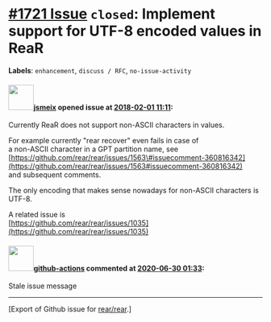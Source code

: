 [\#1721 Issue](https://github.com/rear/rear/issues/1721) `closed`: Implement support for UTF-8 encoded values in ReaR
=====================================================================================================================

**Labels**: `enhancement`, `discuss / RFC`, `no-issue-activity`

#### <img src="https://avatars.githubusercontent.com/u/1788608?u=925fc54e2ce01551392622446ece427f51e2f0ce&v=4" width="50">[jsmeix](https://github.com/jsmeix) opened issue at [2018-02-01 11:11](https://github.com/rear/rear/issues/1721):

Currently ReaR does not support non-ASCII characters in values.

For example currently "rear recover" even fails in case of  
a non-ASCII character in a GPT partition name, see  
[https://github.com/rear/rear/issues/1563\#issuecomment-360816342](https://github.com/rear/rear/issues/1563#issuecomment-360816342)  
and subsequent comments.

The only encoding that makes sense nowadays for non-ASCII characters is
UTF-8.

A related issue is  
[https://github.com/rear/rear/issues/1035](https://github.com/rear/rear/issues/1035)

#### <img src="https://avatars.githubusercontent.com/in/15368?v=4" width="50">[github-actions](https://github.com/apps/github-actions) commented at [2020-06-30 01:33](https://github.com/rear/rear/issues/1721#issuecomment-651464944):

Stale issue message

------------------------------------------------------------------------

\[Export of Github issue for
[rear/rear](https://github.com/rear/rear).\]
